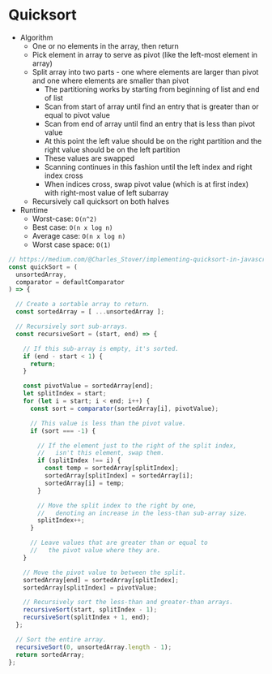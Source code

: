 # Quicksort

* Algorithm
  * One or no elements in the array, then return
  * Pick element in array to serve as pivot (like the left-most element in array)
  * Split array into two parts - one where elements are larger than pivot and one where elements are smaller than pivot
    * The partitioning works by starting from beginning of list and end of list
    * Scan from start of array until find an entry that is greater than or equal to pivot value
    * Scan from end of array until find an entry that is less than pivot value
    * At this point the left value should be on the right partition and the right value should be on the left partition
    * These values are swapped
    * Scanning continues in this fashion until the left index and right index cross
    * When indices cross, swap pivot value (which is at first index) with right-most value of left subarray
  * Recursively call quicksort on both halves
* Runtime
  * Worst-case: `O(n^2)`
  * Best case: `O(n x log n)`
  * Average case: `O(n x log n)`
  * Worst case space: `O(1)`

```javascript
// https://medium.com/@Charles_Stover/implementing-quicksort-in-javascript-8044a8e2bf39
const quickSort = (
  unsortedArray,
  comparator = defaultComparator
) => {

  // Create a sortable array to return.
  const sortedArray = [ ...unsortedArray ];

  // Recursively sort sub-arrays.
  const recursiveSort = (start, end) => {

    // If this sub-array is empty, it's sorted.
    if (end - start < 1) {
      return;
    }

    const pivotValue = sortedArray[end];
    let splitIndex = start;
    for (let i = start; i < end; i++) {
      const sort = comparator(sortedArray[i], pivotValue);

      // This value is less than the pivot value.
      if (sort === -1) {

        // If the element just to the right of the split index,
        //   isn't this element, swap them.
        if (splitIndex !== i) {
          const temp = sortedArray[splitIndex];
          sortedArray[splitIndex] = sortedArray[i];
          sortedArray[i] = temp;
        }

        // Move the split index to the right by one,
        //   denoting an increase in the less-than sub-array size.
        splitIndex++;
      }

      // Leave values that are greater than or equal to
      //   the pivot value where they are.
    }

    // Move the pivot value to between the split.
    sortedArray[end] = sortedArray[splitIndex];
    sortedArray[splitIndex] = pivotValue;

    // Recursively sort the less-than and greater-than arrays.
    recursiveSort(start, splitIndex - 1);
    recursiveSort(splitIndex + 1, end);
  };

  // Sort the entire array.
  recursiveSort(0, unsortedArray.length - 1);
  return sortedArray;
};
```
